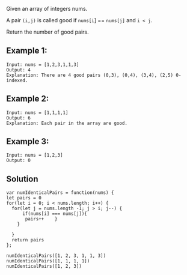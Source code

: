 Given an array of integers nums.

A pair `(i,j)` is called good if `nums[i`] == `nums[j]` and `i < j`.

Return the number of good pairs.

## Example 1:
```
Input: nums = [1,2,3,1,1,3]
Output: 4
Explanation: There are 4 good pairs (0,3), (0,4), (3,4), (2,5) 0-indexed.
```
## Example 2:
```
Input: nums = [1,1,1,1]
Output: 6
Explanation: Each pair in the array are good.
```
## Example 3:
```
Input: nums = [1,2,3]
Output: 0
```
## Solution

````
var numIdenticalPairs = function(nums) {
let pairs = 0
for(let i = 0; i < nums.length; i++) {
  for(let j = nums.length -1; j > i; j--) {
      if(nums[i] === nums[j]){
       pairs++    }
    }
    
  }
  return pairs
};

numIdenticalPairs([1, 2, 3, 1, 1, 3])
numIdenticalPairs([1, 1, 1, 1])
numIdenticalPairs([1, 2, 3])
````
 
